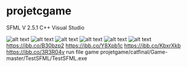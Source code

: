 # projetcgame

SFML V 2.5.1  C++ Visual Studio

![alt text](https://github.com/atthana/grassroot-engineer.com/blob/master/grassroot-engineer.JPG)
![alt text](https://github.com/ochiovip/projetcgame/c001.PNG)
![alt text](https://github.com/ochiovip/projetcgame/c001.JPG)
![alt text](https://github.com/ochiovip/c001.PNG)
![alt text](https://github.com/projetcgame/c001.PNG)
![alt text](https://ibb.co/B30bzp2.jpg)
https://ibb.co/B30bzp2
https://ibb.co/Y8Xpb1c
https://ibb.co/KbxrXkb
https://ibb.co/3R3R04v
run file  game projetgame/catfinal/Game-master/TestSFML/TestSFML.exe
